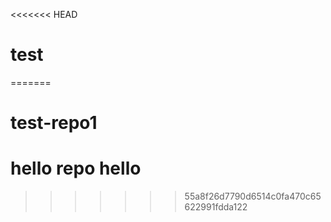 <<<<<<< HEAD
# test
=======
# test-repo1
# hello repo hello
>>>>>>> 55a8f26d7790d6514c0fa470c65622991fdda122
